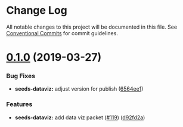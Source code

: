 # Change Log

All notable changes to this project will be documented in this file.
See [Conventional Commits](https://conventionalcommits.org) for commit guidelines.

# [0.1.0](https://github.com/sproutsocial/seeds/compare/@sproutsocial/seeds-dataviz@0.1.0...@sproutsocial/seeds-dataviz@0.1.0) (2019-03-27)


### Bug Fixes

* **seeds-dataviz:** adjust version for publish ([6564ee1](https://github.com/sproutsocial/seeds/commit/6564ee1))


### Features

* **seeds-dataviz:** add data viz packet ([#119](https://github.com/sproutsocial/seeds/issues/119)) ([d92fd2a](https://github.com/sproutsocial/seeds/commit/d92fd2a))
